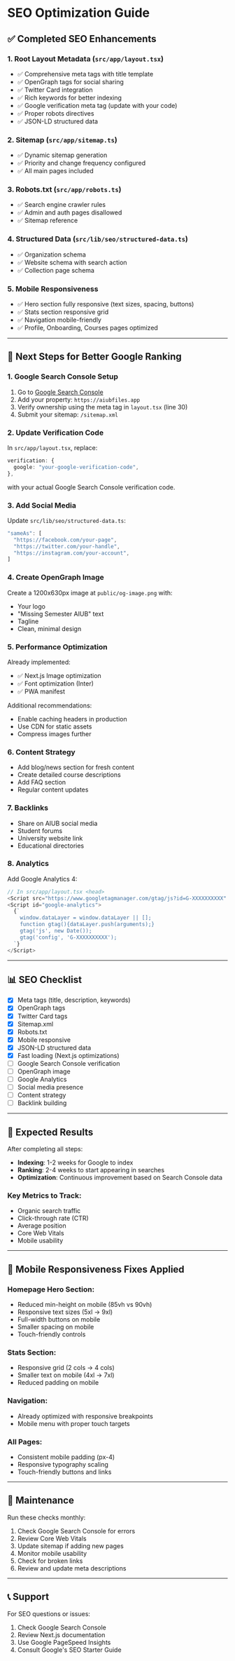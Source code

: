 # SEO Optimization Guide

## ✅ Completed SEO Enhancements

### 1. **Root Layout Metadata** (`src/app/layout.tsx`)
- ✅ Comprehensive meta tags with title template
- ✅ OpenGraph tags for social sharing
- ✅ Twitter Card integration
- ✅ Rich keywords for better indexing
- ✅ Google verification meta tag (update with your code)
- ✅ Proper robots directives
- ✅ JSON-LD structured data

### 2. **Sitemap** (`src/app/sitemap.ts`)
- ✅ Dynamic sitemap generation
- ✅ Priority and change frequency configured
- ✅ All main pages included

### 3. **Robots.txt** (`src/app/robots.ts`)
- ✅ Search engine crawler rules
- ✅ Admin and auth pages disallowed
- ✅ Sitemap reference

### 4. **Structured Data** (`src/lib/seo/structured-data.ts`)
- ✅ Organization schema
- ✅ Website schema with search action
- ✅ Collection page schema

### 5. **Mobile Responsiveness**
- ✅ Hero section fully responsive (text sizes, spacing, buttons)
- ✅ Stats section responsive grid
- ✅ Navigation mobile-friendly
- ✅ Profile, Onboarding, Courses pages optimized

---

## 🚀 Next Steps for Better Google Ranking

### 1. **Google Search Console Setup**
1. Go to [Google Search Console](https://search.google.com/search-console)
2. Add your property: `https://aiubfiles.app`
3. Verify ownership using the meta tag in `layout.tsx` (line 30)
4. Submit your sitemap: `/sitemap.xml`

### 2. **Update Verification Code**
In `src/app/layout.tsx`, replace:
```typescript
verification: {
  google: "your-google-verification-code",
},
```
with your actual Google Search Console verification code.

### 3. **Add Social Media**
Update `src/lib/seo/structured-data.ts`:
```typescript
"sameAs": [
  "https://facebook.com/your-page",
  "https://twitter.com/your-handle",
  "https://instagram.com/your-account",
]
```

### 4. **Create OpenGraph Image**
Create a 1200x630px image at `public/og-image.png` with:
- Your logo
- "Missing Semester AIUB" text
- Tagline
- Clean, minimal design

### 5. **Performance Optimization**
Already implemented:
- ✅ Next.js Image optimization
- ✅ Font optimization (Inter)
- ✅ PWA manifest

Additional recommendations:
- Enable caching headers in production
- Use CDN for static assets
- Compress images further

### 6. **Content Strategy**
- Add blog/news section for fresh content
- Create detailed course descriptions
- Add FAQ section
- Regular content updates

### 7. **Backlinks**
- Share on AIUB social media
- Student forums
- University website link
- Educational directories

### 8. **Analytics**
Add Google Analytics 4:
```typescript
// In src/app/layout.tsx <head>
<Script src="https://www.googletagmanager.com/gtag/js?id=G-XXXXXXXXXX" />
<Script id="google-analytics">
  {`
    window.dataLayer = window.dataLayer || [];
    function gtag(){dataLayer.push(arguments);}
    gtag('js', new Date());
    gtag('config', 'G-XXXXXXXXXX');
  `}
</Script>
```

---

## 📊 SEO Checklist

- [x] Meta tags (title, description, keywords)
- [x] OpenGraph tags
- [x] Twitter Card tags
- [x] Sitemap.xml
- [x] Robots.txt
- [x] Mobile responsive
- [x] JSON-LD structured data
- [x] Fast loading (Next.js optimizations)
- [ ] Google Search Console verification
- [ ] OpenGraph image
- [ ] Google Analytics
- [ ] Social media presence
- [ ] Content strategy
- [ ] Backlink building

---

## 🎯 Expected Results

After completing all steps:
- **Indexing**: 1-2 weeks for Google to index
- **Ranking**: 2-4 weeks to start appearing in searches
- **Optimization**: Continuous improvement based on Search Console data

### Key Metrics to Track:
- Organic search traffic
- Click-through rate (CTR)
- Average position
- Core Web Vitals
- Mobile usability

---

## 📱 Mobile Responsiveness Fixes Applied

### Homepage Hero Section:
- Reduced min-height on mobile (85vh vs 90vh)
- Responsive text sizes (5xl → 9xl)
- Full-width buttons on mobile
- Smaller spacing on mobile
- Touch-friendly controls

### Stats Section:
- Responsive grid (2 cols → 4 cols)
- Smaller text on mobile (4xl → 7xl)
- Reduced padding on mobile

### Navigation:
- Already optimized with responsive breakpoints
- Mobile menu with proper touch targets

### All Pages:
- Consistent mobile padding (px-4)
- Responsive typography scaling
- Touch-friendly buttons and links

---

## 🔧 Maintenance

Run these checks monthly:
1. Check Google Search Console for errors
2. Review Core Web Vitals
3. Update sitemap if adding new pages
4. Monitor mobile usability
5. Check for broken links
6. Review and update meta descriptions

---

## 📞 Support

For SEO questions or issues:
1. Check Google Search Console
2. Review Next.js documentation
3. Use Google PageSpeed Insights
4. Consult Google's SEO Starter Guide
